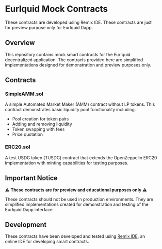 # Eurlquid Mock Contracts

These contracts are developed using Remix IDE. These contracts are just for preview purpose only for Eurlquid Dapp.

## Overview

This repository contains mock smart contracts for the Eurlquid decentralized application. The contracts provided here are simplified implementations designed for demonstration and preview purposes only.

## Contracts

### SimpleAMM.sol
A simple Automated Market Maker (AMM) contract without LP tokens. This contract demonstrates basic liquidity pool functionality including:
- Pool creation for token pairs
- Adding and removing liquidity
- Token swapping with fees
- Price quotation

### ERC20.sol
A test USDC token (TUSDC) contract that extends the OpenZeppelin ERC20 implementation with minting capabilities for testing purposes.

## Important Notice

⚠️ **These contracts are for preview and educational purposes only** ⚠️

These contracts should not be used in production environments. They are simplified implementations created for demonstration and testing of the Eurlquid Dapp interface.

## Development

These contracts have been developed and tested using [Remix IDE](https://remix.ethereum.org/), an online IDE for developing smart contracts.